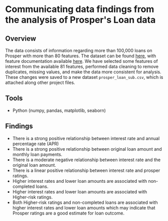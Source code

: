 # Communicating data findings from the analysis of Prosper's Loan data

## Overview

The data consists of information regarding more than 100,000 loans on Prosper with more than 80 features.
The dataset can be found [here](https://www.google.com/url?q=https://s3.amazonaws.com/udacity-hosted-downloads/ud651/prosperLoanData.csv&sa=D&ust=1608053448414000&usg=AOvVaw3QHm2jzSaCPaBUbEvUXtSg),
with feature documentation available [here](https://docs.google.com/spreadsheets/d/1gDyi_L4UvIrLTEC6Wri5nbaMmkGmLQBk-Yx3z0XDEtI/edit#gid=0). We have selected some features of interest from the available 81 features, performed data cleaning to remove duplicates, missing values, and make the data more consistent for analysis. These changes were saved to a new dataset `prosper_loan_sub.csv`, which is attached along other project files.

## Tools

- Python (numpy, pandas, matplotlib, seaborn)

## Findings

- There is a strong positive relationship between interest rate and annual percentage rate (APR)
- There is a strong positive relationship between original loan amount and monthly loan payments.
- There is a moderate negative relationship between interest rate and the original loan amount.
- There is a linear positive relationship between interest rate and prosper ratings.
- Higher interest rates and lower loan amounts are associated with non-completed loans.
- Higher interest rates and lower loan amounts are associated with Higher-risk ratings.
- Both Higher-risk ratings and non-completed loans are associated with higher interest rates and lower loan amounts which may indicate that Prosper ratings are a good estimate for loan outcome.
